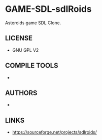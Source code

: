 # GAME-SDL-sdlRoids
Asteroids game SDL Clone.

## LICENSE
* GNU GPL V2

## COMPILE TOOLS
* 
 
## AUTHORS
* 

## LINKS
* https://sourceforge.net/projects/sdlroids/
